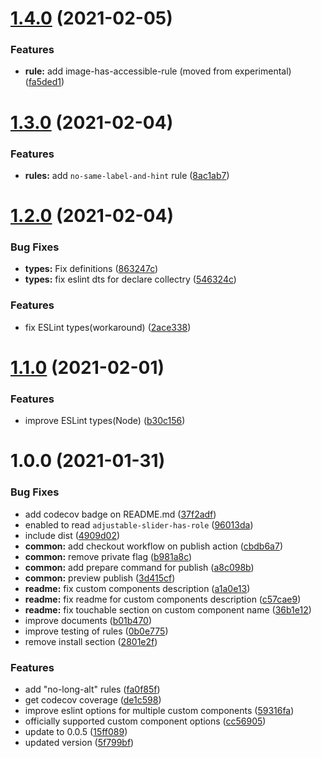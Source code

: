 # [1.4.0](https://github.com/grgr-dkrk/eslint-plugin-rn-a11y/compare/v1.3.0...v1.4.0) (2021-02-05)


### Features

* **rule:** add image-has-accessible-rule (moved from experimental) ([fa5ded1](https://github.com/grgr-dkrk/eslint-plugin-rn-a11y/commit/fa5ded112f5c62aced564fd9cf926c7ca629c009))

# [1.3.0](https://github.com/grgr-dkrk/eslint-plugin-rn-a11y/compare/v1.2.0...v1.3.0) (2021-02-04)


### Features

* **rules:** add `no-same-label-and-hint` rule ([8ac1ab7](https://github.com/grgr-dkrk/eslint-plugin-rn-a11y/commit/8ac1ab706d4bca97130521f08dfe95029c8d9094))

# [1.2.0](https://github.com/grgr-dkrk/eslint-plugin-rn-a11y/compare/v1.1.0...v1.2.0) (2021-02-04)


### Bug Fixes

* **types:** Fix definitions ([863247c](https://github.com/grgr-dkrk/eslint-plugin-rn-a11y/commit/863247c66ce272ad33965c3dd04bba0bf49ef343))
* **types:** fix eslint dts for declare collectry ([546324c](https://github.com/grgr-dkrk/eslint-plugin-rn-a11y/commit/546324ce0739b2e394da5a3c9a980d3e1df4e3c2))


### Features

* fix ESLint types(workaround) ([2ace338](https://github.com/grgr-dkrk/eslint-plugin-rn-a11y/commit/2ace338eeb6f0793cf5fa6c417bcfee407e7e230))

# [1.1.0](https://github.com/grgr-dkrk/eslint-plugin-rn-a11y/compare/v1.0.0...v1.1.0) (2021-02-01)


### Features

* improve ESLint types(Node) ([b30c156](https://github.com/grgr-dkrk/eslint-plugin-rn-a11y/commit/b30c156e2aafcd4a60872873f8a59bc262e0c9e4))

# 1.0.0 (2021-01-31)


### Bug Fixes

* add codecov badge on README.md ([37f2adf](https://github.com/grgr-dkrk/eslint-plugin-rn-a11y/commit/37f2adfd597bbfacf2e391d52ab632906ab304f6))
* enabled to read `adjustable-slider-has-role` ([96013da](https://github.com/grgr-dkrk/eslint-plugin-rn-a11y/commit/96013da2882a769c9625324b09c3b4c4b6c3747d))
* include dist ([4909d02](https://github.com/grgr-dkrk/eslint-plugin-rn-a11y/commit/4909d029b8563010971522f229be94b720d3ac91))
* **common:**  add checkout workflow on publish action ([cbdb6a7](https://github.com/grgr-dkrk/eslint-plugin-rn-a11y/commit/cbdb6a7b98df7b7d002fafb06549fbc183963852))
* **common:**  remove private flag ([b981a8c](https://github.com/grgr-dkrk/eslint-plugin-rn-a11y/commit/b981a8c1ba4462ecb0ad5d1098dd48a582021e33))
* **common:** add prepare command for publish ([a8c098b](https://github.com/grgr-dkrk/eslint-plugin-rn-a11y/commit/a8c098b10ae42c89e2f0648b62c130f18cb6e3d7))
* **common:** preview publish ([3d415cf](https://github.com/grgr-dkrk/eslint-plugin-rn-a11y/commit/3d415cf29463917cc232c1d1655a7f3e013dd515))
* **readme:** fix custom components description ([a1a0e13](https://github.com/grgr-dkrk/eslint-plugin-rn-a11y/commit/a1a0e13b3845f4c5d91e2d8d9fb2fe673fd84c7d))
* **readme:** fix readme for custom components description ([c57cae9](https://github.com/grgr-dkrk/eslint-plugin-rn-a11y/commit/c57cae9eeffdd76a0fa711ccfce745991f691a6a))
* **readme:** fix touchable section on custom component name ([36b1e12](https://github.com/grgr-dkrk/eslint-plugin-rn-a11y/commit/36b1e12ad1f51279d989d0b8006345ef98518d47))
* improve documents ([b01b470](https://github.com/grgr-dkrk/eslint-plugin-rn-a11y/commit/b01b47026884e7b6740add176104c1ce5fca136c))
* improve testing of rules ([0b0e775](https://github.com/grgr-dkrk/eslint-plugin-rn-a11y/commit/0b0e77524e3d0057a5789d8be85fcac27eb79aa5))
* remove install section ([2801e2f](https://github.com/grgr-dkrk/eslint-plugin-rn-a11y/commit/2801e2f050b57b97fc8f2376a753f8e6f55d5baa))


### Features

* add "no-long-alt" rules ([fa0f85f](https://github.com/grgr-dkrk/eslint-plugin-rn-a11y/commit/fa0f85f9b13c5fa5b766a0016de1b762eec6fdb2))
* get codecov coverage ([de1c598](https://github.com/grgr-dkrk/eslint-plugin-rn-a11y/commit/de1c598a4c1247a744dd88b93bf8c0bc88f325d7))
* improve eslint options for multiple custom components ([59316fa](https://github.com/grgr-dkrk/eslint-plugin-rn-a11y/commit/59316fa4fea4674465c01bb9484ef9522ecbd24f))
* officially supported custom component options ([cc56905](https://github.com/grgr-dkrk/eslint-plugin-rn-a11y/commit/cc569058199c46c80a9f810b301719ca10e23897))
* update to 0.0.5 ([15ff089](https://github.com/grgr-dkrk/eslint-plugin-rn-a11y/commit/15ff089b376127f665e361af93df5f5bdcc1fd22))
* updated version ([5f799bf](https://github.com/grgr-dkrk/eslint-plugin-rn-a11y/commit/5f799bf4ec9f0092ceef17fac2fc8427ac90c810))
